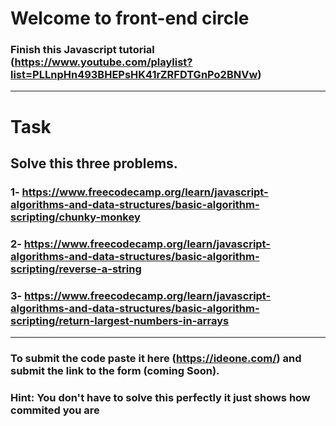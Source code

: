 # Welcome to front-end circle
### Finish this Javascript tutorial (https://www.youtube.com/playlist?list=PLLnpHn493BHEPsHK41rZRFDTGnPo2BNVw)
__________________________________________________________________________________________________________________________________________
# Task
## Solve this three problems.
### 1- https://www.freecodecamp.org/learn/javascript-algorithms-and-data-structures/basic-algorithm-scripting/chunky-monkey
### 2- https://www.freecodecamp.org/learn/javascript-algorithms-and-data-structures/basic-algorithm-scripting/reverse-a-string
### 3- https://www.freecodecamp.org/learn/javascript-algorithms-and-data-structures/basic-algorithm-scripting/return-largest-numbers-in-arrays
__________________________________________________________________________________________________________________________________________
### To submit the code paste it here (https://ideone.com/) and submit the link to the form (coming Soon).
### Hint: You don't have to solve this perfectly it just shows how commited you are
